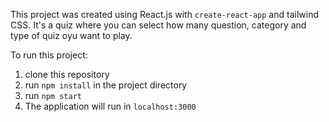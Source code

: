 This project was created using React.js with `create-react-app` and tailwind CSS. It's a quiz where you can select how many question, category and type of quiz oyu want to play.

To run this project:
1. clone this repository
2. run `npm install` in the project directory
3. run `npm start`
4. The application will run in `localhost:3000`
